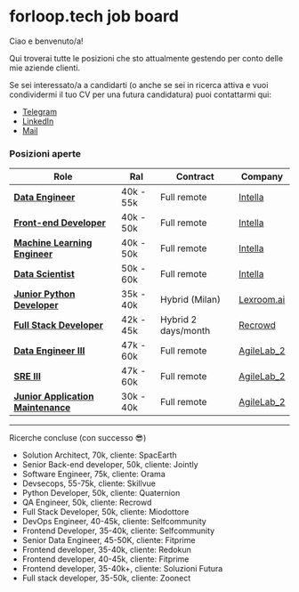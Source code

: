 # forloop.tech job board

Ciao e benvenuto/a!

Qui troverai tutte le posizioni che sto attualmente gestendo per conto delle mie aziende clienti.

Se sei interessato/a a candidarti (o anche se sei in ricerca attiva e vuoi condividermi il tuo CV per una futura
candidatura) puoi contattarmi qui:

- [Telegram](https://t.me/guidopenta)
- [LinkedIn](https://www.linkedin.com/in/guido-penta/)
- [Mail](mailto:guido@forloop.tech)

### Posizioni aperte

| Role                                                                          | Ral       | Contract           | Company                                  |                                                           
|-------------------------------------------------------------------------------|-----------|--------------------|------------------------------------------|
| [**Data Engineer**](clients/intella/data_engineer.md)                         | 40k - 55k | Full remote        | [Intella](clients/intella/company.md)    |
| [**Front-end Developer**](clients/intella/frontend_developer.md)              | 40k - 50k | Full remote        | [Intella](clients/intella/company.md)    |
| [**Machine Learning Engineer**](clients/intella/machine_learning_engineer.md) | 40k - 50k | Full remote        | [Intella](clients/intella/company.md)    |
| [**Data Scientist**](clients/intella/data_scientist.md)                       | 50k - 60k | Full remote        | [Intella](clients/intella/company.md)    |
| [**Junior Python Developer**](clients/lexroom/junior_python_developer.md)     | 35k - 40k | Hybrid (Milan)     | [Lexroom.ai](clients/lexroom/company.md) |
| [**Full Stack Developer**](clients/recrowd/full_stack_developer.md)           | 42k - 45k | Hybrid 2 days/month| [Recrowd](clients/recrowd/company.md)    |
| [**Data Engineer III**](clients/agilelab/data_engineer_III.md)                | 47k - 60k | Full remote        | [AgileLab_2](clients/agilelab/company.md)  |
| [**SRE III**](clients/agilelab/SRE_III.md)                                    | 47k - 60k | Full remote        | [AgileLab_2](clients/agilelab/company.md)  |
| [**Junior Application Maintenance**](clients/agilelab/junior_application_maintenance.md)  | 30k - 40k | Full remote | [AgileLab_2](clients/agilelab/company.md)  |
-----------------------------------------------------------------------------------------------------------------------------------------------------------

Ricerche concluse (con successo 😎)

- Solution Architect, 70k, cliente: SpacEarth
- Senior Back-end developer, 50k, cliente: Jointly
- Software Engineer, 75k, cliente: Orama
- Devsecops, 55-75k, cliente: Skillvue
- Python Developer, 50k, cliente: Quaternion
- QA Engineer, 50k, cliente: Recrowd
- Full Stack Developer, 50k, cliente: Miodottore
- DevOps Engineer, 40-45k, cliente: Selfcommunity
- Frontend Developer, 35-40k, cliente: Selfcommunity
- Senior Data Engineer, 45-50K, cliente: Fitprime
- Frontend developer, 35-40k, cliente: Redokun
- Frontend developer, 40-45k, cliente: Fitprime
- Frontend developer, 35-40k+, cliente: Soluzioni Futura
- Full stack developer, 35-50k, cliente: Zoonect
